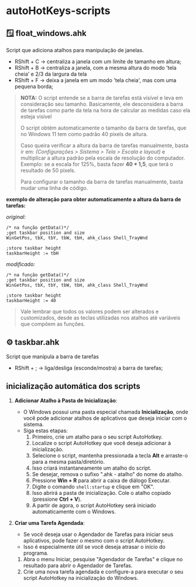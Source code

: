 # autoHotKeys-scripts

## 🪟 float_windows.ahk

Script que adiciona atalhos para manipulação de janelas.
- RShift + C -> centraliza a janela com um limite de tamanho em altura;
- RShift + B -> centraliza a janela, com a mesma altura do modo 'tela cheia' e 2/3 da largura da tela
- RShift + F -> deixa a janela em um modo 'tela cheia', mas com uma pequena borda;


>**NOTA:** O script entende se a barra de tarefas está visível e leva em consideração seu tamanho. Basicamente, ele desconsidera a barra de tarefas como parte da tela na hora de calcular as medidas caso ela esteja visível
>
>O script obtém automaticamente o tamanho da barra de tarefas, que no Windows 11 tem como padrão 40 pixels de altura.
>
>Caso queira verificar a altura da barra de tarefas manualmente, basta ir em: *(Configurações > Sistema > Tela > Escala e layout)* e multiplicar a altura padrão pela escala de resolução do computador.
>Exemplo: se a escala for 125%, basta fazer **40 * 1,5**, que terá o resultado de 50 pixels.
>
>Para configurar o tamanho da barra de tarefas manualmente, basta mudar uma linha de código.

**exemplo de alteração para obter automaticamente a altura da barra de tarefas:**

*original:*
```
/* na função getData()*/
;get taskbar position and size
WinGetPos, tbX, tbY, tbW, tbH, ahk_class Shell_TrayWnd

;store taskbar height
taskbarHeight := tbH
```

*modificado:*
```
/* na função getData()*/
;get taskbar position and size
WinGetPos, tbX, tbY, tbW, tbH, ahk_class Shell_TrayWnd

;store taskbar height
taskbarHeight := 40
```
>Vale lembrar que todos os valores podem ser alterados e customizados, desde as teclas utilizadas nos atalhos até variáveis que compõem as funções.


## ⚙️ taskbar.ahk

Script que manipula a barra de tarefas
- RShift + ; -> liga/desliga (esconde/mostra) a barra de tarefas;


## inicialização automática dos scripts

1. **Adicionar Atalho à Pasta de Inicialização**:
   - O Windows possui uma pasta especial chamada **Inicialização**, onde você pode adicionar atalhos de aplicativos que deseja iniciar com o sistema.
   - Siga estas etapas:
     1. Primeiro, crie um atalho para o seu script AutoHotkey.
     2. Localize o script AutoHotkey que você deseja adicionar à inicialização.
     3. Selecione o script, mantenha pressionada a tecla **Alt** e arraste-o para a mesma pasta/diretório.
     4. Isso criará instantaneamente um atalho do script.
     5. Se desejar, remova o sufixo ".ahk - atalho" do nome do atalho.
     6. Pressione **Win + R** para abrir a caixa de diálogo Executar.
     7. Digite o comando `shell:startup` e clique em "OK".
     8. Isso abrirá a pasta de inicialização. Cole o atalho copiado (pressione **Ctrl + V**).
     9. A partir de agora, o script AutoHotkey será iniciado automaticamente com o Windows.

2. **Criar uma Tarefa Agendada**:
   - Se você deseja usar o Agendador de Tarefas para iniciar seus aplicativos, pode fazer o mesmo com o script AutoHotkey.
   - Isso é especialmente útil se você deseja atrasar o início do programa.
   1. Abra o menu Iniciar, pesquise "Agendador de Tarefas" e clique no resultado para abrir o Agendador de Tarefas.
   2. Crie uma nova tarefa agendada e configure-a para executar o seu script AutoHotkey na inicialização do Windows.
